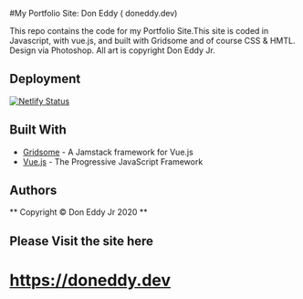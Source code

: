 #My Portfolio Site: Don Eddy ( doneddy.dev)


This repo contains the code for my Portfolio Site.This site is coded in Javascript, with vue.js, and built with Gridsome and of course CSS & HMTL. Design via Photoshop.
All art is copyright Don Eddy Jr.

## Deployment

[![Netlify Status](https://api.netlify.com/api/v1/badges/0b05f0b5-39e1-4005-979b-a7ffbbd1d0a3/deploy-status)](https://app.netlify.com/sites/doneddy/deploys)

## Built With

* [Gridsome](https://gridsome.org/) - A Jamstack framework for Vue.js
* [Vue.js](https://vuejs.org/) - The Progressive JavaScript Framework


## Authors

** Copyright © Don Eddy Jr 2020 ** 

## Please Visit the site here

# https://doneddy.dev